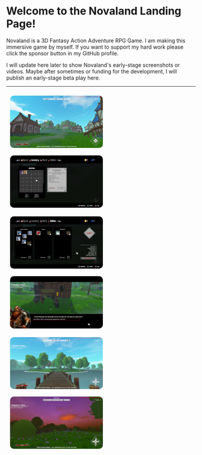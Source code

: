 # Welcome to the Novaland Landing Page!
<p>Novaland is a 3D Fantasy Action Adventure RPG Game. I am making this immersive game by myself. If you want to support my hard work please click the sponsor button in my GitHub profile.</p>
<p></p>I will update here later to show Novaland's early-stage screenshots or videos. Maybe after sometimes or funding for the development, I will publish an early-stage beta play here.</p>
<hr/>
<img src="https://raw.githubusercontent.com/canci/NovalandLanding/main/files/1.png?raw=true" width="49%" style="border-radius:10px; margin:10px;" align="left"/>
<img src="https://raw.githubusercontent.com/canci/NovalandLanding/main/files/2.png?raw=true" width="49%" style="border-radius:10px; margin:10px;"/>

<img src="https://raw.githubusercontent.com/canci/NovalandLanding/main/files/3.png?raw=true" width="49%" style="border-radius:10px; margin:10px;" align="left"/>
<img src="https://raw.githubusercontent.com/canci/NovalandLanding/main/files/4.png?raw=true" width="49%" style="border-radius:10px; margin:10px;"/>

<img src="https://raw.githubusercontent.com/canci/NovalandLanding/main/files/5.png?raw=true" width="49%" style="border-radius:10px; margin:10px;" align="left"/>
<img src="https://raw.githubusercontent.com/canci/NovalandLanding/main/files/6.png?raw=true" width="49%" style="border-radius:10px; margin:10px;"/>
